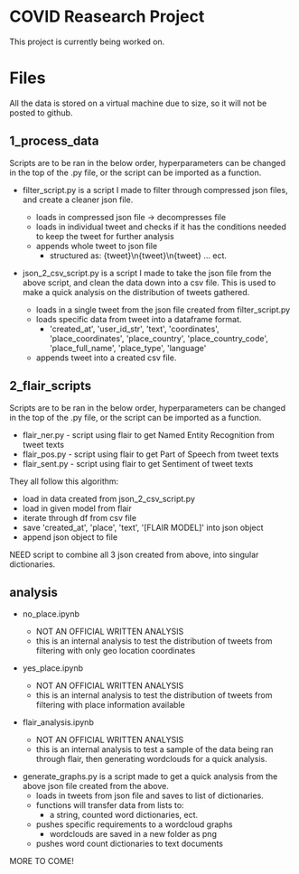 # COVID Reasearch Project

This project is currently being worked on.

# Files

All the data is stored on a virtual machine due to size, so it will not be posted to github.

## 1_process_data

Scripts are to be ran in the below order, hyperparameters can be changed in the top of the .py file, or the script can be imported as a function.

* filter_script.py is a script I made to filter through compressed json files, and create a cleaner json file.
  + loads in compressed json file -> decompresses file
  + loads in individual tweet and checks if it has the conditions needed to keep the tweet for further analysis
  + appends whole tweet to json file
    - structured as: {tweet}\n{tweet}\n{tweet} ... ect.

* json_2_csv_script.py is a script I made to take the json file from the above script, and clean the data down into a csv file. This is used to make a quick analysis on the distribution of tweets gathered.
  + loads in a single tweet from the json file created from filter_script.py 
  + loads specific data from tweet into a dataframe format.
	- 'created_at', 'user_id_str', 'text', 'coordinates', 'place_coordinates', 'place_country', 'place_country_code', 'place_full_name', 'place_type', 'language'
  + appends tweet into a created csv file.

## 2_flair_scripts

Scripts are to be ran in the below order, hyperparameters can be changed in the top of the .py file, or the script can be imported as a function.

* flair_ner.py - script using flair to get Named Entity Recognition from tweet texts
* flair_pos.py - script using flair to get Part of Speech from tweet texts
* flair_sent.py - script using flair to get Sentiment of tweet texts

They all follow this algorithm:

* load in data created from json_2_csv_script.py
* load in given model from flair
* iterate through df from csv file
* save 'created_at', 'place', 'text', '[FLAIR MODEL]' into json object
* append json object to file

NEED script to combine all 3 json created from above, into singular dictionaries.

## analysis

* no_place.ipynb
	+ NOT AN OFFICIAL WRITTEN ANALYSIS
	+ this is an internal analysis to test the distribution of tweets from filtering with only geo location coordinates
	
* yes_place.ipynb
	+ NOT AN OFFICIAL WRITTEN ANALYSIS
	+ this is an internal analysis to test the distribution of tweets from filtering with place information available

* flair_analysis.ipynb
	+ NOT AN OFFICIAL WRITTEN ANALYSIS
	+ this is an internal analysis to test a sample of the data being ran through flair, then generating wordclouds for a quick analysis.

+ generate_graphs.py is a script made to get a quick analysis from the above json file created from the above.
  + loads in tweets from json file and saves to list of dictionaries.
  + functions will transfer data from lists to: 
    - a string, counted word dictionaries, ect.
  + pushes specific requirements to a wordcloud graphs
    - wordclouds are saved in a new folder as png
  + pushes word count dictionaries to text documents
  
MORE TO COME!
